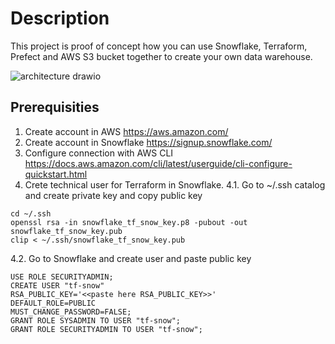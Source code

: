 # Description

This project is proof of concept how you can use Snowflake, Terraform, Prefect and AWS S3 bucket together to create your own data warehouse. 


![architecture drawio](https://user-images.githubusercontent.com/111633053/200112366-d756d4d8-9954-4358-9970-1472bf122ce9.png)


## Prerequisities

1. Create account in AWS https://aws.amazon.com/
2. Create account in Snowflake https://signup.snowflake.com/
3. Configure connection with AWS CLI https://docs.aws.amazon.com/cli/latest/userguide/cli-configure-quickstart.html
4. Crete technical user for Terraform in Snowflake. 
  4.1. Go to ~/.ssh catalog and create private key and copy public key
  ```
  cd ~/.ssh
  openssl rsa -in snowflake_tf_snow_key.p8 -pubout -out snowflake_tf_snow_key.pub
  clip < ~/.ssh/snowflake_tf_snow_key.pub
  ```
  4.2. Go to Snowflake and create user and paste public key
  ```
  USE ROLE SECURITYADMIN;
  CREATE USER "tf-snow" 
  RSA_PUBLIC_KEY='<<paste here RSA_PUBLIC_KEY>>' 
  DEFAULT_ROLE=PUBLIC 
  MUST_CHANGE_PASSWORD=FALSE;
  GRANT ROLE SYSADMIN TO USER "tf-snow";
  GRANT ROLE SECURITYADMIN TO USER "tf-snow";

  ```
